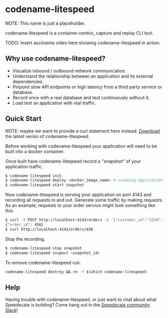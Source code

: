 # codename-litespeed

NOTE: This name is just a placeholder.

codename-litespeed is a container-centric, capture and replay CLI tool.

TODO: Insert asciinema video here showing codename-litespeed in action.

## Why use codename-litespeed?

- Visualize inbound / outbound network communication.
- Understand the relationship between an application and its external dependencies.
- Pinpoint slow API endpoints or high latency from a third party service or database.
- Record once with a real database and test continuously without it.
- Load test an application with real traffic.

## Quick Start

NOTE: maybe we want to provide a curl statement here instead.
[Download](link/to/litespeed/latest/dl) the latest verion of codename-litespeed.

Before working with codename-litespeed your application will need to be built into a docker container.

Once built have codename-litespeed record a "snapshot" of your application traffic.

```bash
$ codename-litespeed init
$ codename-litespeed deploy <docker_image_name> # assuming application will serve on port 80
$ codename-litespeed start snapshot
```

Now codename-litespeed is serving your application on port 4143 and recording all requests in and out.
Generate some traffic by making requests. As an example, requests to your order service might look something like this.

```bash
$ curl -X POST http://localhost:4143/orders -d '{"customer_id":"1234", "amount": 123.45}'
{"order_id": 456}
$ curl http://localhost:4143/orders/456
```

Stop the recording.

```bash
$ codename-litespeed stop snapshot
$ codename-litespeed inspect <snapshot_id>
```

To remove codename-litespeed run:

```bash
codename-litespeed destroy && rm -f $(which codename-litespeed)
```

## Help

Having trouble with codename-litespeed, or just want to chat about what Speedscale is building?
Come hang out in the [Speedscale community Slack](https://join.slack.com/t/speedscalecommunity/shared_invite/zt-x5rcrzn4-XHG1QqcHNXIM~4yozRrz8A)!

